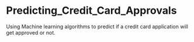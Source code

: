# Predicting_Credit_Card_Approvals
Using Machine learning algorithms to predict if a credit card application will get approved or not.
